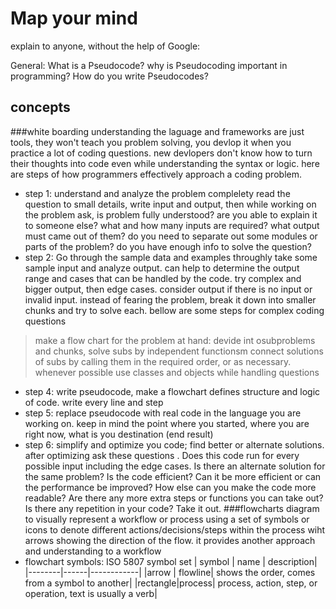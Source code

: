 # Map your mind
explain to anyone, without the help of Google:

General:
What is a Pseudocode?
why is Pseudocoding important in programming?
How do you write Pseudocodes?

## concepts
###white boarding
understanding the laguage and frameworks are just tools, they won't teach you problem solving, you devlop it when you practice a lot of coding questions.
new devlopers don't know how to turn their thoughts into code even while understanding the syntax or logic. here are steps of how programmers effectively approach a coding problem.
- step 1: understand and analyze the problem
complelety read the question to small details, write input and output, then while working on the problem ask, is problem fully understood? are you able to explain it to someone else? what and how many inputs are required? what output must came out of them? do you need to separate out some modules or parts of the problem? do you have enough info to solve the question?
- step 2: Go through the sample data and examples throughly
take some sample input and analyze output. can help to determine the output range and cases that can be handled by the code. try complex and bigger output, then edge cases. consider output if there is no input or invalid input. instead of fearing the problem, break it down into smaller chunks and try to solve each. bellow are some steps for complex coding questions
> make a flow chart for the problem at hand: devide int osubproblems and chunks, solve subs by independent functionsm connect solutions of subs by calling them in the required order, or as necessary. whenever possible use classes and objects while handling questions
- step 4: write pseudocode, make a flowchart
defines structure and logic of code. write every line and step
- step 5: replace pseudocode with real code in the language you are working on. 
keep in mind the point where you started, where you are right now, what is you destination (end result)
- step 6: simplify and optimize you code;
find better or alternate solutions. after optimizing ask these questions . Does this code run for every possible input including the edge cases.
Is there an alternate solution for the same problem?
Is the code efficient? Can it be more efficient or can the performance be improved?
How else can you make the code more readable?
Are there any more extra steps or functions you can take out?
Is there any repetition in your code? Take it out.
###flowcharts
diagram to visually represent a workflow or process using a set of symbols or icons to denote different actions/decisions/steps within the process wiht arrows showing the direction of the flow. it provides another approach and understanding to a workflow
- flowchart symbols: ISO 5807 symbol set
| symbol | name | description|
|--------|------|------------|
|arrow   | flowline| shows the order, comes from a symbol to another|
|rectangle|process| process, action, step, or operation, text is usually a verb|
